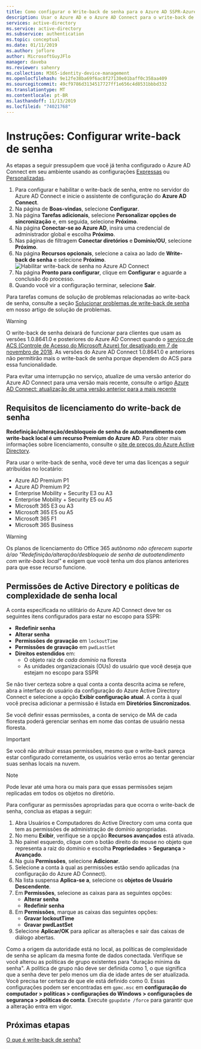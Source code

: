```yaml
---
title: Como configurar o Write-back de senha para o Azure AD SSPR-Azure Active Directory
description: Usar o Azure AD e o Azure AD Connect para o write-back de senhas para um diretório local
services: active-directory
ms.service: active-directory
ms.subservice: authentication
ms.topic: conceptual
ms.date: 01/11/2019
ms.author: joflore
author: MicrosoftGuyJFlo
manager: daveba
ms.reviewer: sahenry
ms.collection: M365-identity-device-management
ms.openlocfilehash: 9e12fe38ba69f6ac8f27130e01baff0c358aa409
ms.sourcegitcommit: 49cf9786d3134517727ff1e656c4d8531bbbd332
ms.translationtype: MT
ms.contentlocale: pt-BR
ms.lasthandoff: 11/13/2019
ms.locfileid: "74021768"
---
```

# <a name="how-to-configure-password-writeback"></a>Instruções: Configurar write-back de senha

As etapas a seguir pressupõem que você já tenha configurado o Azure AD Connect em seu ambiente usando as configurações [Expressas](../hybrid/how-to-connect-install-express.md) ou [Personalizadas](../hybrid/how-to-connect-install-custom.md).

1. Para configurar e habilitar o write-back de senha, entre no servidor do Azure AD Connect e inicie o assistente de configuração do **Azure AD Connect**.
2. Na página de **Boas-vindas**, selecione **Configurar**.
3. Na página **Tarefas adicionais**, selecione **Personalizar opções de sincronização** e, em seguida, selecione **Próximo**.
4. Na página **Conectar-se ao Azure AD**, insira uma credencial de administrador global e escolha **Próximo**.
5. Nas páginas de filtragem **Conectar diretórios** e **Domínio/OU**, selecione **Próximo**.
6. Na página **Recursos opcionais**, selecione a caixa ao lado de **Write-back de senha** e selecione **Próximo**.
   ![Habilitar write-back de senha no Azure AD Connect][Writeback]
7. Na página **Pronto para configurar**, clique em **Configurar** e aguarde a conclusão do processo.
8. Quando você vir a configuração terminar, selecione **Sair**.

Para tarefas comuns de solução de problemas relacionadas ao write-back de senha, consulte a seção [Solucionar problemas de write-back de senha](active-directory-passwords-troubleshoot.md#troubleshoot-password-writeback) em nosso artigo de solução de problemas.

> [!WARNING]
> O write-back de senha deixará de funcionar para clientes que usam as versões 1.0.8641.0 e posteriores do Azure AD Connect quando o [serviço de ACS (Controle de Acesso do Microsoft Azure) for desativado em 7 de novembro de 2018](../develop/active-directory-acs-migration.md). As versões do Azure AD Connect 1.0.8641.0 e anteriores não permitirão mais o write-back de senha porque dependem do ACS para essa funcionalidade.
>
> Para evitar uma interrupção no serviço, atualize de uma versão anterior do Azure AD Connect para uma versão mais recente, consulte o artigo [Azure AD Connect: atualização de uma versão anterior para a mais recente](../hybrid/how-to-upgrade-previous-version.md)
>

## <a name="licensing-requirements-for-password-writeback"></a>Requisitos de licenciamento do write-back de senha

**Redefinição/alteração/desbloqueio de senha de autoatendimento com write-back local é um recurso Premium do Azure AD**. Para obter mais informações sobre licenciamento, consulte o [site de preços do Azure Active Directory](https://azure.microsoft.com/pricing/details/active-directory/).

Para usar o write-back de senha, você deve ter uma das licenças a seguir atribuídas no locatário:

* Azure AD Premium P1
* Azure AD Premium P2
* Enterprise Mobility + Security E3 ou A3
* Enterprise Mobility + Security E5 ou A5
* Microsoft 365 E3 ou A3
* Microsoft 365 E5 ou A5
* Microsoft 365 F1
* Microsoft 365 Business

> [!WARNING]
> Os planos de licenciamento do Office 365 autônomo *não oferecem suporte à/ao "Redefinição/alteração/desbloqueio de senha de autoatendimento com write-back local"* e exigem que você tenha um dos planos anteriores para que esse recurso funcione.
>

## <a name="active-directory-permissions-and-on-premises-password-complexity-policies"></a>Permissões de Active Directory e políticas de complexidade de senha local 

A conta especificada no utilitário do Azure AD Connect deve ter os seguintes itens configurados para estar no escopo para SSPR:

* **Redefinir senha** 
* **Alterar senha** 
* **Permissões de gravação** em `lockoutTime`
* **Permissões de gravação** em `pwdLastSet`
* **Direitos estendidos** em:
   * O objeto raiz de *cada domínio* na floresta
   * As unidades organizacionais (OUs) do usuário que você deseja que estejam no escopo para SSPR

Se não tiver certeza sobre a qual conta a conta descrita acima se refere, abra a interface do usuário da configuração do Azure Active Directory Connect e selecione a opção **Exibir configuração atual**. A conta à qual você precisa adicionar a permissão é listada em **Diretórios Sincronizados**.

Se você definir essas permissões, a conta de serviço de MA de cada floresta poderá gerenciar senhas em nome das contas de usuário nessa floresta. 

> [!IMPORTANT]
> Se você não atribuir essas permissões, mesmo que o write-back pareça estar configurado corretamente, os usuários verão erros ao tentar gerenciar suas senhas locais na nuvem.
>

> [!NOTE]
> Pode levar até uma hora ou mais para que essas permissões sejam replicadas em todos os objetos no diretório.
>

Para configurar as permissões apropriadas para que ocorra o write-back de senha, conclua as etapas a seguir:

1. Abra Usuários e Computadores do Active Directory com uma conta que tem as permissões de administração de domínio apropriadas.
2. No menu **Exibir**, verifique se a opção **Recursos avançados** está ativada.
3. No painel esquerdo, clique com o botão direito do mouse no objeto que representa a raiz do domínio e escolha **Propriedades** > **Segurança** > **Avançado**.
4. Na guia **Permissões**, selecione **Adicionar**.
5. Selecione a conta à qual as permissões estão sendo aplicadas (na configuração do Azure AD Connect).
6. Na lista suspensa **Aplica-se a**, selecione os **objetos de Usuário Descendente**.
7. Em **Permissões**, selecione as caixas para as seguintes opções:
    * **Alterar senha**
    * **Redefinir senha**
8. Em **Permissões**, marque as caixas das seguintes opções:
    * **Gravar lockoutTime**
    * **Gravar pwdLastSet**
9. Selecione **Aplicar/OK** para aplicar as alterações e sair das caixas de diálogo abertas.

Como a origem da autoridade está no local, as políticas de complexidade de senha se aplicam da mesma fonte de dados conectada. Verifique se você alterou as políticas de grupo existentes para "duração mínima da senha". A política de grupo não deve ser definida como 1, o que significa que a senha deve ter pelo menos um dia de idade antes de ser atualizada. Você precisa ter certeza de que ele está definido como 0. Essas configurações podem ser encontradas em `gpmc.msc` em **configuração do computador > políticas > configurações do Windows > configurações de segurança > políticas de conta**. Execute `gpupdate /force` para garantir que a alteração entra em vigor. 

## <a name="next-steps"></a>Próximas etapas

[O que é write-back de senha?](concept-sspr-writeback.md)

[Writeback]: ./media/howto-sspr-writeback/enablepasswordwriteback.png "Habilitar write-back de senha no Azure AD Connect"
